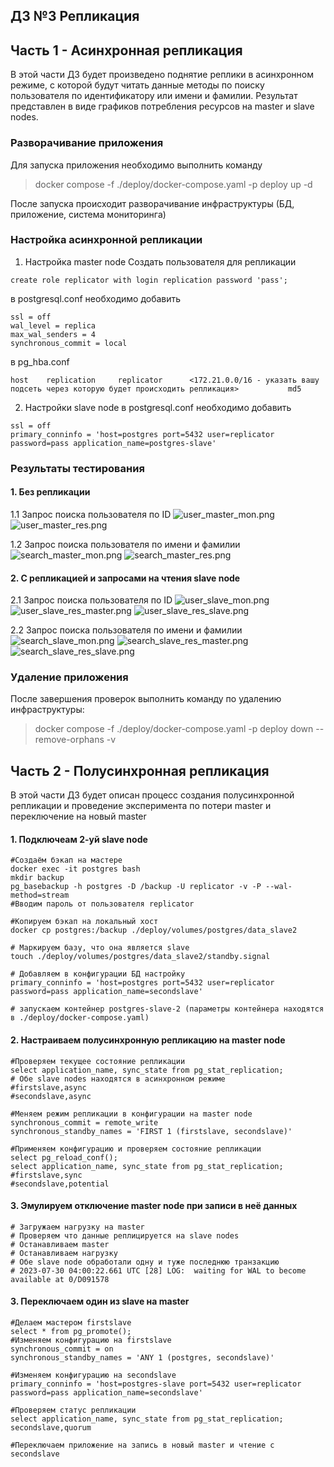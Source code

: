 ## ДЗ №3 Репликация

## Часть 1 - Асинхронная репликация

В этой части ДЗ будет произведено поднятие реплики в асинхронном режиме, с которой будут читать данные методы по поиску пользователя по идентификатору или имени и фамилии.
Результат представлен в виде графиков потребления ресурсов на master и slave nodes.

### Разворачивание приложения
Для запуска приложения необходимо выполнить команду

> docker compose -f ./deploy/docker-compose.yaml -p deploy up -d

После запуска происходит разворачивание инфраструктуры (БД, приложение, система мониторинга)

### Настройка асинхронной репликации
1. Настройка master node
Создать пользователя для репликации
```
create role replicator with login replication password 'pass';
```
в postgresql.conf необходимо добавить
```
ssl = off
wal_level = replica
max_wal_senders = 4
synchronous_commit = local
```
в pg_hba.conf
```
host    replication     replicator      <172.21.0.0/16 - указать вашу подсеть через которую будет происходить репликация>           md5
```
2. Настройки slave node
   в postgresql.conf необходимо добавить
```
ssl = off
primary_conninfo = 'host=postgres port=5432 user=replicator password=pass application_name=postgres-slave'
```

### Результаты тестирования
#### 1. Без репликации

1.1 Запрос поиска пользователя по ID
![user_master_mon.png](images%2Fhw3%2Fuser_master_mon.png)
![user_master_res.png](images%2Fhw3%2Fuser_master_res.png)

1.2 Запрос поиска пользователя по имени и фамилии
![search_master_mon.png](images%2Fhw3%2Fsearch_master_mon.png)
![search_master_res.png](images%2Fhw3%2Fsearch_master_res.png)

#### 2. С репликацией и запросами на чтения slave node

2.1 Запрос поиска пользователя по ID
![user_slave_mon.png](images%2Fhw3%2Fuser_slave_mon.png)
![user_slave_res_master.png](images%2Fhw3%2Fuser_slave_res_master.png)
![user_slave_res_slave.png](images%2Fhw3%2Fuser_slave_res_slave.png)

2.2 Запрос поиска пользователя по имени и фамилии
![search_slave_mon.png](images%2Fhw3%2Fsearch_slave_mon.png)
![search_slave_res_master.png](images%2Fhw3%2Fsearch_slave_res_master.png)
![search_slave_res_slave.png](images%2Fhw3%2Fsearch_slave_res_slave.png)

### Удаление приложения
После завершения проверок выполнить команду по удалению инфраструктуры:
> docker compose -f ./deploy/docker-compose.yaml -p deploy down --remove-orphans -v

## Часть 2 - Полусинхронная репликация
В этой части ДЗ будет описан процесс создания полусинхронной репликации и проведение эксперимента по потери master и переключение на новый master

#### 1. Подключеам 2-уй slave node
```
#Создаём бэкап на мастере
docker exec -it postgres bash                                    
mkdir backup
pg_basebackup -h postgres -D /backup -U replicator -v -P --wal-method=stream
#Вводим пароль от пользователя replicator

#Копируем бэкап на локальный хост
docker cp postgres:/backup ./deploy/volumes/postgres/data_slave2

# Маркируем базу, что она является slave
touch ./deploy/volumes/postgres/data_slave2/standby.signal 

# Добавляем в конфигурации БД настройку
primary_conninfo = 'host=postgres port=5432 user=replicator password=pass application_name=secondslave'

# запускаем контейнер postgres-slave-2 (параметры контейнера находятся в ./deploy/docker-compose.yaml)

```

#### 2. Настраиваем полусинхронную репликацию на master node
```
#Проверяем текущее состояние репликации
select application_name, sync_state from pg_stat_replication;
# Обе slave nodes находятся в асинхронном режиме
#firstslave,async
#secondslave,async

#Меняем режим репликации в конфигурации на master node
synchronous_commit = remote_write
synchronous_standby_names = 'FIRST 1 (firstslave, secondslave)'

#Применяем конфигурацию и проверяем состояние репликации
select pg_reload_conf();
select application_name, sync_state from pg_stat_replication;
#firstslave,sync
#secondslave,potential
```

#### 3. Эмулируем отключение master node при записи в неё данных
```
# Загружаем нагрузку на master
# Проверяем что данные реплицируется на slave nodes
# Останавливаем master
# Останавливаем нагрузку
# Обе slave node обработали одну и туже последнюю транзакцию 
# 2023-07-30 04:00:22.661 UTC [28] LOG:  waiting for WAL to become available at 0/D091578
```


#### 3. Переключаем один из slave на master
```
#Делаем мастером firstslave
select * from pg_promote();
#Изменяем конфигурацию на firstslave
synchronous_commit = on
synchronous_standby_names = 'ANY 1 (postgres, secondslave)'

#Изменяем конфигурацию на secondslave
primary_conninfo = 'host=postgres-slave port=5432 user=replicator password=pass application_name=secondslave'

#Проверяем статус репликации
select application_name, sync_state from pg_stat_replication;
secondslave,quorum

#Переключаем приложение на запись в новый master и чтение с secondslave
```